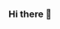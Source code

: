 ### Hi there 👋

<!--
**Piyush8296/Piyush8296** is a ✨ _special_ ✨ repository because its `README.md` (this file) appears on your GitHub profile.
[I'm an inline-style link](https://www.google.com)

Here are some ideas to get you started:

- 🔭 I’m currently working on ...
- 🌱 I’m currently learning ...
- 👯 I’m looking to collaborate on ...
- 🤔 I’m looking for help with ...
- 💬 Ask me about ...
- 📫 How to reach me: ...
- 😄 Pronouns: ...
- ⚡ Fun fact: ...
-->
